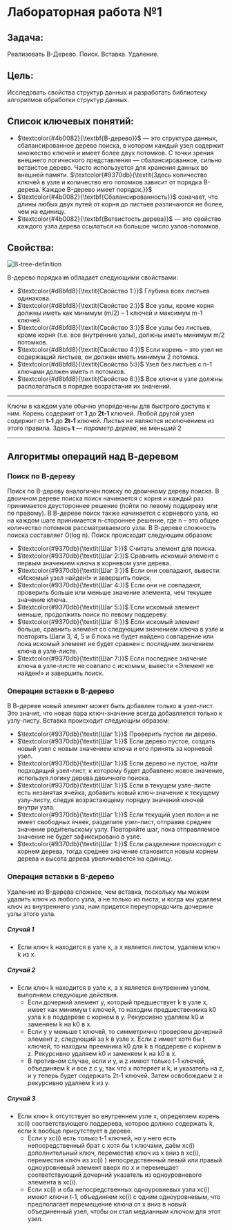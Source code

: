 # Лабораторная работа №1

## Задача:
Реализовать B-Дерево. Поиск. Вставка. Удаление.
## Цель:
Исследовать свойства структур данных и разработать
библиотеку алгоритмов обработки структур данных.

## Список ключевых понятий:
* $\textcolor{#4b0082}{\textbf{В-дерево}}$ — это структура данных, сбалансированное дерево поиска, в котором каждый узел содержит множество ключей и имеет более двух потомков. С точки зрения внешнего логического представления — сбалансированное, сильно ветвистое дерево. Часто используется для хранения данных во внешней памяти.
  $\textcolor{#9370db}{\textit{Здесь количество ключей в узле и количество его потомков зависит от порядка B-дерева. Каждое B-дерево имеет порядок.}}$
* $\textcolor{#4b0082}{\textbf{Сбалансированность}}$ означает, что длины любых двух путей от корня до листьев различаются не более, чем на единицу.
* $\textcolor{#4b0082}{\textbf{Ветвистость дерева}}$ — это свойство каждого узла дерева ссылаться на большое число узлов-потомков.

## Свойства:

![B-tree-definition](https://github.com/iis-32170x/RPIIS/assets/145003765/059c5f1d-71cd-45d0-be0f-f8bc1cea32d7)


B-дерево порядка **m** обладает следующими свойствами:

* $\textcolor{#d8bfd8}{\textit{Свойство 1:}}$ Глубина всех листьев одинакова.
* $\textcolor{#d8bfd8}{\textit{Свойство 2:}}$ Все узлы, кроме корня должны иметь как минимум (m/2) – 1 ключей и максимум m-1 ключей.
* $\textcolor{#d8bfd8}{\textit{Свойство 3:}}$ Все узлы без листьев, кроме корня (т.е. все внутренние узлы), должны иметь минимум m/2 потомков.
* $\textcolor{#d8bfd8}{\textit{Свойство 4:}}$ Если корень – это узел не содержащий листьев, он должен иметь минимум 2 потомка.
* $\textcolor{#d8bfd8}{\textit{Свойство 5:}}$ Узел без листьев с n-1 ключами должен иметь n потомков.
* $\textcolor{#d8bfd8}{\textit{Свойство 6:}}$ Все ключи в узле должны располагаться в порядке возрастания их значений.

*****
Ключи в каждом узле обычно упорядочены для быстрого доступа к ним. Корень содержит от **1** до **2t-1** ключей. Любой другой узел содержит от **t-1** до **2t-1** ключей. Листья не являются исключением из этого правила. Здесь **t** — *параметр дерева*, не меньший 2 
*****

## Алгоритмы операций над В-деревом

### **Поиск по В-дереву**

Поиск по B-дереву аналогичен поиску по двоичному дереву поиска. В двоичном дереве поиска поиск начинается с корня и каждый раз принимается двустороннее решение (пойти по левому поддереву или по правому). В В-дереве поиск также начинается с корневого узла, но на каждом шаге принимается n-стороннее решение, где n – это общее количество потомков рассматриваемого узла. В В-дереве сложность поиска составляет O(log n). Поиск происходит следующим образом:

* $\textcolor{#9370db}{\textit{Шаг 1:}}$ Считать элемент для поиска.
* $\textcolor{#9370db}{\textit{Шаг 2:}}$ Сравнить искомый элемент с первым значением ключа в корневом узле дерева.
* $\textcolor{#9370db}{\textit{Шаг 3:}}$ Если они совпадают, вывести: «Искомый узел найден!» и завершить поиск.
* $\textcolor{#9370db}{\textit{Шаг 4:}}$ Если они не совпадают, проверить больше или меньше значение элемента, чем текущее значение ключа.
* $\textcolor{#9370db}{\textit{Шаг 5:}}$ Если искомый элемент меньше, продолжить поиск по левому поддереву.
* $\textcolor{#9370db}{\textit{Шаг 6:}}$ Если искомый элемент больше, сравнить элемент со следующим значением ключа в узле и повторять Шаги 3, 4, 5 и 6 пока не будет найдено совпадение или пока искомый элемент не будет сравнен с последним значением ключа в узле-листе.
* $\textcolor{#9370db}{\textit{Шаг 7:}}$ Если последнее значение ключа в узле-листе не совпало с искомым, вывести «Элемент не найден!» и завершить поиск.

### **Операция вставки в B-дерево**

  В В-дереве новый элемент может быть добавлен только в узел-лист. Это значит, что новая пара ключ-значение всегда добавляется только к узлу-листу. Вставка происходит следующим образом:

* $\textcolor{#9370db}{\textit{Шаг 1:}}$ Проверить пустое ли дерево.
* $\textcolor{#9370db}{\textit{Шаг 1:}}$ Если дерево пустое, создать новый узел с новым значением ключа и его принять за корневой узел.
* $\textcolor{#9370db}{\textit{Шаг 1:}}$ Если дерево не пустое, найти подходящий узел-лист, к которому будет добавлено новое значение, используя логику дерева двоичного поиска.
* $\textcolor{#9370db}{\textit{Шаг 1:}}$ Если в текущем узле-листе есть незанятая ячейка, добавить новый ключ-значение к текущему узлу-листу, следуя возрастающему порядку значений ключей внутри узла.
* $\textcolor{#9370db}{\textit{Шаг 1:}}$ Если текущий узел полон и не имеет свободных ячеек, разделите узел-лист, отправив среднее значение родительскому узлу. Повторяйте шаг, пока отправляемое значение не будет зафиксировано в узле.
* $\textcolor{#9370db}{\textit{Шаг 1:}}$ Если разделение происходит с корнем дерева, тогда среднее значение становится новым корнем дерева и высота дерева увеличивается на единицу.

### **Операция вставки в B-дерево**  

Удаление из B-дерева сложнее, чем вставка, поскольку мы можем удалить ключ из любого узла, а не только из листа, и когда мы удаляем ключ из внутреннего узла, нам придется переупорядочить дочерние узлы этого узла. 

#####   Случай 1

* Если ключ k находится в узле x, а x является листом, удаляем ключ k из x.

#####   Случай 2

* Если ключ k находится в узле x, а x является внутренним узлом, выполняем следующие действия.
    * Если дочерний элемент y, который предшествует k в узле x, имеет как минимум t ключей, то находим предшественника k0 узла k в поддереве с корнем в y. Рекурсивно удаляем k0 и заменяем k на k0 в x. 
    * Если у y меньше t ключей, то симметрично проверяем дочерний элемент z, следующий за k в узле x. Если z имеет хотя бы t ключей, то находим преемника k0 для k в поддереве с корнем в z. Рекурсивно удаляем k0 и заменяем k на k0 в x. 
    * В противном случае, если и y, и z имеют только t-1 ключей, объединяем k и все z с y, так что x потеряет и k, и указатель на z, и y теперь будет содержать 2t-1 ключей. Затем освобождаем z и рекурсивно удаляем k из y.

  
#####   Случай 3

* Если ключ k отсутствует во внутреннем узле x, определяем корень xc(i) соответствующего поддерева, которое должно содержать k, если k вообще присутствует в дереве.
   * Если у xc(i) есть только t-1 ключей, но у него есть непосредственный брат с хотя бы t ключами, даём xc(i) дополнительный ключ, переместив ключ из x вниз в xc(i), переместив ключ из xc(i) ) непосредственный левый или правый одноуровневый элемент вверх по x и перемещает соответствующий дочерний указатель из одноуровневого элемента в xc(i).
   * Если xc(i) и оба непосредственных одноуровневых узла xc(i) имеют ключи t-1, объединяем xc(i) с одним одноуровневым, что предполагает перемещение ключа от x вниз в новый объединенный узел, чтобы он стал медианным ключом для этот узел.
